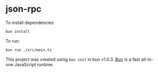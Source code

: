 # json-rpc

To install dependencies:

```bash
bun install
```

To run:

```bash
bun run ./src/main.ts
```

This project was created using `bun init` in bun v1.0.3. [Bun](https://bun.sh) is a fast all-in-one JavaScript runtime.
